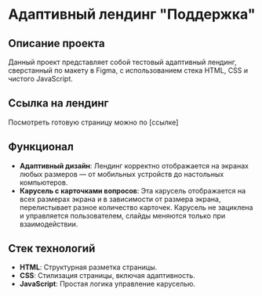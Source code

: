 # Адаптивный лендинг "Поддержка"

## Описание проекта

Данный проект представляет собой тестовый адаптивный лендинг, сверстанный по макету в Figma, с использованием стека HTML, CSS и чистого JavaScript.

## Ссылка на лендинг

Посмотреть готовую страницу можно по [ссылке]

## Функционал

- **Адаптивный дизайн**: Лендинг корректно отображается на экранах любых размеров — от мобильных устройств до настольных компьютеров.
- **Карусель с карточками вопросов**: Эта карусель отображается на всех размерах экрана и в зависимости от размера экрана, перелистывает разное количество карточек. Карусель не зациклена и управляется пользователем, слайды меняются только при взаимодействии.

## Стек технологий

- **HTML**: Структурная разметка страницы.
- **CSS**: Стилизация страницы, включая адаптивность.
- **JavaScript**: Простая логика управление каруселью.
